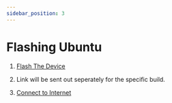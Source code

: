 ```yaml
---
sidebar_position: 3
---
```


# Flashing Ubuntu

1. [Flash The Device](https://hongyang-rp.github.io/rubikpi-ubuntu-user-manual-test-en.github.io/docs/Document%20Home/quick-start/update-software)
   
2. Link will be sent out seperately for the specific build.

3. [Connect to Internet](https://hongyang-rp.github.io/rubikpi-ubuntu-user-manual-test-en.github.io/docs/Document%20Home/quick-start/set-up-your-device)
